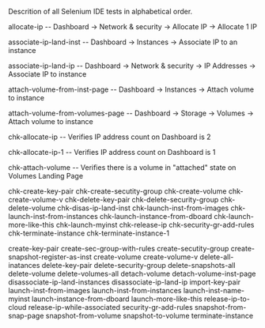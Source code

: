 Descrition of all Selenium IDE tests in alphabetical order.


allocate-ip -- Dashboard -> Network & security -> Allocate IP -> Allocate 1 IP

associate-ip-land-inst -- Dashboard -> Instances -> Associate IP to an instance

associate-ip-land-ip -- Dashboard -> Network & security -> IP Addresses -> Associate IP to instance

attach-volume-from-inst-page -- Dashboard -> Instances -> Attach volume to instance

attach-volume-from-volumes-page -- Dashboard -> Storage -> Volumes -> Attach volume to instance


chk-allocate-ip -- Verifies IP address count on Dashboard is 2

chk-allocate-ip-1 -- Verifies IP address count on Dashboard is 1

chk-attach-volume -- Verifies there is a volume in "attached" state on Volumes Landing Page

chk-create-key-pair
chk-create-secutity-group
chk-create-volume
chk-create-volume-v
chk-delete-key-pair
chk-delete-security-group
chk-delete-volume
chk-disas-ip-land-inst
chk-launch-inst-from-images
chk-launch-inst-from-instances
chk-launch-instance-from-dboard
chk-launch-more-like-this
chk-launch-myinst
chk-release-ip
chk-security-gr-add-rules
chk-terminate-instance
chk-terminate-instance-1

create-key-pair
create-sec-group-with-rules
create-secutity-group
create-snapshot-register-as-inst
create-volume
create-volume-v
delete-all-inatances
delete-key-pair
delete-security-group
delete-snapshots-all
delete-volume
delete-volumes-all
detach-volume
detach-volume-inst-page
disassociate-ip-land-instances
disassociate-ip-land-ip
import-key-pair
launch-inst-from-images
launch-inst-from-instances
launch-inst-name-myinst
launch-instance-from-dboard
launch-more-like-this
release-ip-to-cloud
release-ip-while-associated
security-gr-add-rules
snapshot-from-snap-page
snapshot-from-volume
snapshot-to-volume
terminate-instance


